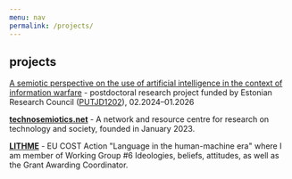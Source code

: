 ```yaml
---
menu: nav
permalink: /projects/
---
```


## projects


[A semiotic perspective on the use of artificial intelligence in the context of information warfare](/PUTJD1202/) - postdoctoral research project funded by Estonian Research Council ([PUTJD1202](https://www.etis.ee/Portal/Projects/Display/52d888fe-7246-4743-9692-c716a6cdf2cd)), 02.2024–01.2026



[**technosemiotics.net**](https://technosemiotics.net/) - A network and resource centre for research on technology and society, founded in January 2023. 



[**LITHME**](https://lithme.eu/) - EU COST Action "Language in the human-machine era" where I am member of Working Group #6 Ideologies, beliefs, attitudes, as well as the Grant Awarding Coordinator.



